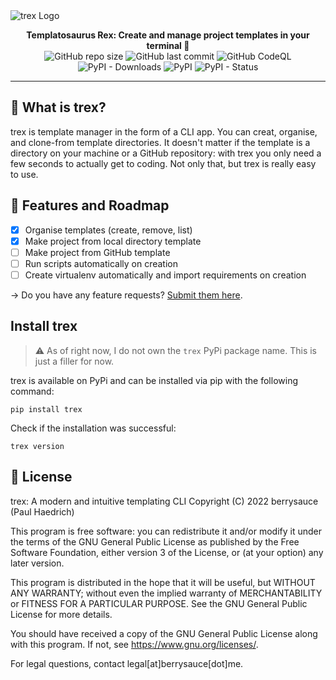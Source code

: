 <img alt="trex Logo" src="https://eu2.contabostorage.com/d74bc97ec80c4b13b7f1db8d39948228:brry-cdn/trex/9BDF18AD-FC14-455D-8C58-EDA42E4355A3.jpeg">

<p align=center>
    <strong>Templatosaurus Rex: Create and manage project templates in your terminal 🦖</strong>
    <br>
    <img alt="GitHub repo size" src="https://img.shields.io/github/repo-size/berrysauce/trex?label=size">
    <img alt="GitHub last commit" src="https://img.shields.io/github/last-commit/berrysauce/trex">
    <img alt="GitHub CodeQL" src="https://github.com/berrysauce/trex/actions/workflows/codeql-analysis.yml/badge.svg">
    <img alt="PyPI - Downloads" src="https://img.shields.io/pypi/dm/trex?label=PyPi%20downloads">
    <img alt="PyPI" src="https://img.shields.io/pypi/v/trex">
    <img alt="PyPI - Status" src="https://img.shields.io/pypi/status/trex">
</p>

---

## 🦖 What is trex?
trex is template manager in the form of a CLI app. You can creat, organise, and clone-from template directories. It doesn't matter if the template is a directory on your machine or a GitHub repository: with trex you only need a few seconds to actually get to coding. Not only that, but trex is really easy to use.

## 🚧 Features and Roadmap
- [x] Organise templates (create, remove, list)
- [x] Make project from local directory template
- [ ] Make project from GitHub template  
- [ ] Run scripts automatically on creation
- [ ] Create virtualenv automatically and import requirements on creation

→ Do you have any feature requests? [Submit them here](https://github.com/berrysauce/trex/issues).

## Install trex

> ⚠ As of right now, I do not own the `trex` PyPi package name. This is just a filler for now.

trex is available on PyPi and can be installed via pip with the following command:
```
pip install trex
```
Check if the installation was successful:
```
trex version
```

## 📜 License

trex: A modern and intuitive templating CLI
Copyright (C) 2022 berrysauce (Paul Haedrich)

This program is free software: you can redistribute it and/or modify
it under the terms of the GNU General Public License as published by
the Free Software Foundation, either version 3 of the License, or
(at your option) any later version.

This program is distributed in the hope that it will be useful,
but WITHOUT ANY WARRANTY; without even the implied warranty of
MERCHANTABILITY or FITNESS FOR A PARTICULAR PURPOSE.  See the
GNU General Public License for more details.

You should have received a copy of the GNU General Public License
along with this program.  If not, see <https://www.gnu.org/licenses/>.

For legal questions, contact legal[at]berrysauce[dot]me.
